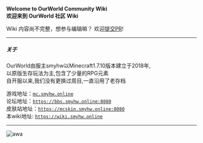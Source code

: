 **Welcome to OurWorld Community Wiki**  
**欢迎来到 OurWorld 社区 Wiki**

Wiki 内容尚不完整，想参与编辑嘛？ 欢迎[提交PR](https://github.com/smyhw/OurWorldCommunityWiki/pulls)!
***

##### 关于

OurWorld由服主smyhw以Minecraft1.7.10版本建立于2018年,  
以原版生存玩法为主,包含了少量的RPG元素  
自开服以来,我们没有更换过周目,一直沿用了老存档

游戏地址：[`mc.smyhw.online`](mc.smyhw.online)  
论坛地址：[`https://bbs.smyhw.online:8080`](https://bbs.smyhw.online:8080)  
皮肤站地址：[`https://mcskin.smyhw.online:8080`](https://mcskin.smyhw.online:8080)  
本wiki地址: [`https://wiki.smyhw.online`](https://wiki.smyhw.online)  
  
***
![awa](/img/awa.jpg)
